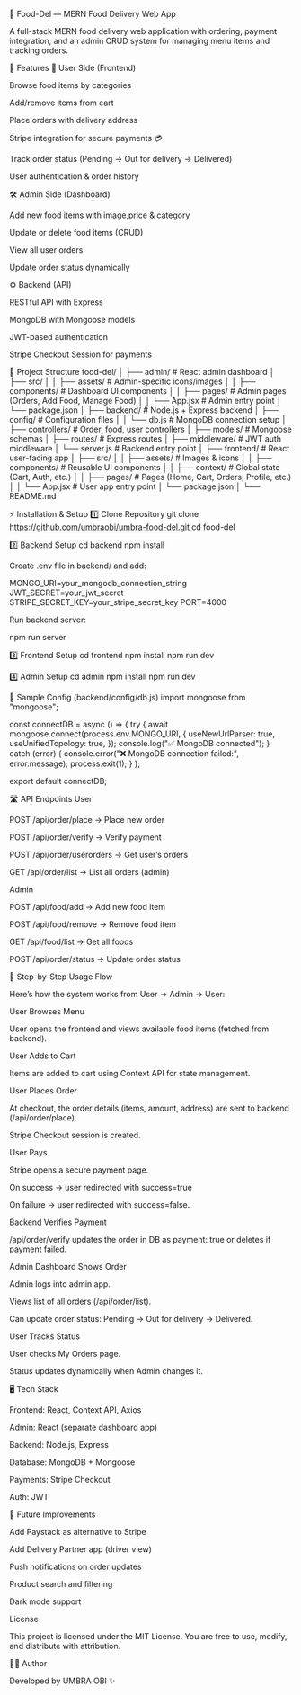 🍔 Food-Del — MERN Food Delivery Web App

A full-stack MERN food delivery web application with ordering, payment integration, and an admin CRUD system for managing menu items and tracking orders.

🚀 Features
👤 User Side (Frontend)

Browse food items by categories

Add/remove items from cart

Place orders with delivery address

Stripe integration for secure payments 💳

Track order status (Pending → Out for delivery → Delivered)

User authentication & order history

🛠️ Admin Side (Dashboard)

Add new food items with image,price & category

Update or delete food items (CRUD)

View all user orders

Update order status dynamically

⚙️ Backend (API)

RESTful API with Express

MongoDB with Mongoose models

JWT-based authentication

Stripe Checkout Session for payments

📂 Project Structure
food-del/
│
├── admin/ # React admin dashboard
│ ├── src/
│ │ ├── assets/ # Admin-specific icons/images
│ │ ├── components/ # Dashboard UI components
│ │ ├── pages/ # Admin pages (Orders, Add Food, Manage Food)
│ │ └── App.jsx # Admin entry point
│ └── package.json
│
├── backend/ # Node.js + Express backend
│ ├── config/ # Configuration files
│ │ └── db.js # MongoDB connection setup
│ ├── controllers/ # Order, food, user controllers
│ ├── models/ # Mongoose schemas
│ ├── routes/ # Express routes
│ ├── middleware/ # JWT auth middleware
│ └── server.js # Backend entry point
│
├── frontend/ # React user-facing app
│ ├── src/
│ │ ├── assets/ # Images & icons
│ │ ├── components/ # Reusable UI components
│ │ ├── context/ # Global state (Cart, Auth, etc.)
│ │ ├── pages/ # Pages (Home, Cart, Orders, Profile, etc.)
│ │ └── App.jsx # User app entry point
│ └── package.json
│
└── README.md

⚡ Installation & Setup
1️⃣ Clone Repository
git clone https://github.com/umbraobi/umbra-food-del.git
cd food-del

2️⃣ Backend Setup
cd backend
npm install

Create .env file in backend/ and add:

MONGO_URI=your_mongodb_connection_string
JWT_SECRET=your_jwt_secret
STRIPE_SECRET_KEY=your_stripe_secret_key
PORT=4000

Run backend server:

npm run server

3️⃣ Frontend Setup
cd frontend
npm install
npm run dev

4️⃣ Admin Setup
cd admin
npm install
npm run dev

🔑 Sample Config (backend/config/db.js)
import mongoose from "mongoose";

const connectDB = async () => {
try {
await mongoose.connect(process.env.MONGO_URI, {
useNewUrlParser: true,
useUnifiedTopology: true,
});
console.log("✅ MongoDB connected");
} catch (error) {
console.error("❌ MongoDB connection failed:", error.message);
process.exit(1);
}
};

export default connectDB;

🛣️ API Endpoints
User

POST /api/order/place → Place new order

POST /api/order/verify → Verify payment

POST /api/order/userorders → Get user’s orders

GET /api/order/list → List all orders (admin)

Admin

POST /api/food/add → Add new food item

POST /api/food/remove → Remove food item

GET /api/food/list → Get all foods

POST /api/order/status → Update order status

🔄 Step-by-Step Usage Flow

Here’s how the system works from User → Admin → User:

User Browses Menu

User opens the frontend and views available food items (fetched from backend).

User Adds to Cart

Items are added to cart using Context API for state management.

User Places Order

At checkout, the order details (items, amount, address) are sent to backend (/api/order/place).

Stripe Checkout session is created.

User Pays

Stripe opens a secure payment page.

On success → user redirected with success=true

On failure → user redirected with success=false.

Backend Verifies Payment

/api/order/verify updates the order in DB as payment: true or deletes if payment failed.

Admin Dashboard Shows Order

Admin logs into admin app.

Views list of all orders (/api/order/list).

Can update order status: Pending → Out for delivery → Delivered.

User Tracks Status

User checks My Orders page.

Status updates dynamically when Admin changes it.

🖥️ Tech Stack

Frontend: React, Context API, Axios

Admin: React (separate dashboard app)

Backend: Node.js, Express

Database: MongoDB + Mongoose

Payments: Stripe Checkout

Auth: JWT

🚀 Future Improvements

Add Paystack as alternative to Stripe

Add Delivery Partner app (driver view)

Push notifications on order updates

Product search and filtering

Dark mode support

License

This project is licensed under the MIT License.
You are free to use, modify, and distribute with attribution.

👨‍💻 Author

Developed by UMBRA OBI ✨
